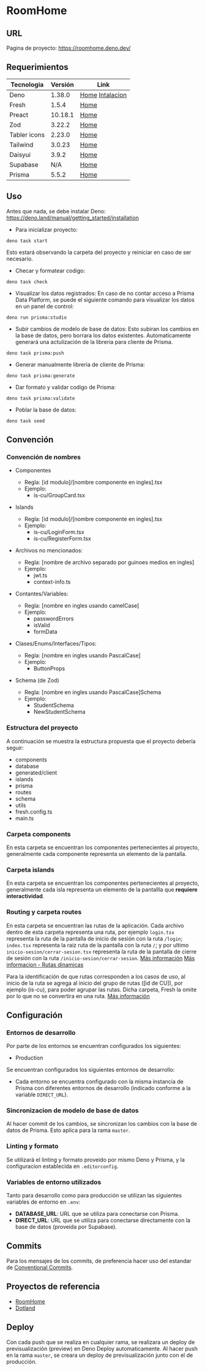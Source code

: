 # RoomHome

## URL

Pagina de proyecto: <https://roomhome.deno.dev/>

## Requerimientos

| Tecnologia   | Versión | Link                                                                                                      |
| ------------ | ------- | --------------------------------------------------------------------------------------------------------- |
| Deno         | 1.38.0  | [Home](https://deno.com/) [Intalacion](https://docs.deno.com/runtime/manual/getting_started/installation) |
| Fresh        | 1.5.4   | [Home](https://fresh.deno.dev/)                                                                           |
| Preact       | 10.18.1 | [Home](https://preactjs.com/)                                                                             |
| Zod          | 3.22.2  | [Home](https://zod.dev/)                                                                                  |
| Tabler icons | 2.23.0  | [Home](https://tabler-icons.io/)                                                                          |
| Tailwind     | 3.0.23  | [Home](https://tailwindcss.com/)                                                                          |
| Daisyui      | 3.9.2   | [Home](https://daisyui.com/)                                                                              |
| Supabase     | N/A     | [Home](https://supabase.com/)                                                                             |
| Prisma       | 5.5.2   | [Home](https://www.prisma.io/)                                                                            |

## Uso

Antes que nada, se debe instalar Deno:
<https://deno.land/manual/getting_started/installation>

- Para inicializar proyecto:

```shell
deno task start
```

Esto estará observando la carpeta del proyecto y reiniciar en caso de ser
necesario.

- Checar y formatear codigo:

```shell
deno task check
```

- Visualizar los datos registrados: En caso de no contar acceso a Prisma Data
  Platform, se puede el siguiente comando para visualizar los datos en un panel
  de control:

```shell
deno run prisma:studio
```

- Subir cambios de modelo de base de datos: Esto subiran los cambios en la base
  de datos, pero borrara los datos existentes. Automaticamente generará una
  actulización de la libreria para cliente de Prisma.

```shell
deno task prisma:push
```

- Generar manualmente libreria de cliente de Prisma:

```shell
deno task prisma:generate
```

- Dar formato y validar codigo de Prisma:

```shell
deno task prisma:validate
```

- Poblar la base de datos:

```shell
deno task seed
```

## Convención

### Convención de nombres

- Componentes
  - Regla: [id modulo]/[nombre componente en ingles].tsx
  - Ejemplo:
    - is-cu/GroupCard.tsx

- Islands
  - Regla: [id modulo]/[nombre componente en ingles].tsx
  - Ejemplo:
    - is-cu/LoginForm.tsx
    - is-cu/RegisterForm.tsx

- Archivos no mencionados:
  - Regla: [nombre de archivo separado por guinoes medios en ingles]
  - Ejemplo:
    - jwt.ts
    - context-info.ts

- Contantes/Variables:
  - Regla: [nombre en ingles usando camelCase]
  - Ejemplo:
    - passwordErrors
    - isValid
    - formData

- Clases/Enums/Interfaces/Tipos:
  - Regla: [nombre en ingles usando PascalCase]
  - Ejemplo:
    - ButtonProps

- Schema (de Zod)
  - Regla: [nombre en ingles usando PascalCase]Schema
  - Ejemplo:
    - StudentSchema
    - NewStudentSchema

### Estructura del proyecto

A continuación se muestra la estructura propuesta que el proyecto debería
seguir:

- components
- database
- generated/client
- islands
- prisma
- routes
- schema
- utils
- fresh.config.ts
- main.ts

### Carpeta components

En esta carpeta se encuentran los componentes pertenecientes al proyecto,
generalmente cada componente representa un elemento de la pantalla.

### Carpeta islands

En esta carpeta se encuentran los componentes pertenecientes al proyecto,
generalmente cada isla representa un elemento de la pantallla que **requiere
interactividad**.

### Routing y carpeta routes

En esta carpeta se encuentran las rutas de la aplicación. Cada archivo dentro de
esta carpeta representa una ruta, por ejemplo `login.tsx` representa la ruta de
la pantalla de inicio de sesión con la ruta `/login`; `index.tsx` representa la
raiz ruta de la pantalla con la ruta `/`; y por ultimo
`inicio-sesion/cerrar-sesion.tsx` representa la ruta de la pantalla de cierre de
sesión con la ruta `/inicio-sesion/cerrar-sesion`.
[Más información](https://fresh.deno.dev/docs/getting-started/create-a-route)
[Más informacion - Rutas dinamicas](https://fresh.deno.dev/docs/getting-started/dynamic-routes)

Para la identificación de que rutas corresponden a los casos de uso, al inicio
de la ruta se agrega al inicio del grupo de rutas ([id de CU]), por ejemplo
(is-cu), para poder agrupar las rutas. Dicha carpeta, Fresh la omite por lo que
no se convertira en una ruta. [Más información](https://deno.com/blog/fresh-1.4)

## Configuración

### Entornos de desarrollo

Por parte de los entornos se encuentran configurados los siguientes:

- Production

Se encuentran configurados los siguientes entornos de desarrollo:

- Cada entorno se encuentra configurado con la misma instancia de Prisma con
  diferentes entornos de desarrollo (indicado conforme a la variable
  `DIRECT_URL`).

### Sincronizacion de modelo de base de datos

Al hacer commit de los cambios, se sincronizan los cambios con la base de datos
de Prisma. Esto aplica para la rama `master`.

### Linting y formato

Se utilizará el linting y formato proveido por mismo Deno y Prisma, y la
configuracion establecida en `.editorconfig`.

### Variables de entorno utilizados

Tanto para desarrollo como para producción se utilizan las siguientes variables
de entorno en `.env`:

- **DATABASE_URL**: URL que se utiliza para conectarse con Prisma.
- **DIRECT_URL**: URL que se utiliza para conectarse directamente con la base de
  datos (proveida por Supabase).

## Commits

Para los mensajes de los commits, de preferencia hacer uso del estandar de
[Conventional Commits](https://www.conventionalcommits.org/en/v1.0.0/).

## Proyectos de referencia

- [RoomHome](https://github.com/EGAMAGZ/RoomHome)
- [Dotland](https://github.com/denoland/dotland)

## Deploy

Con cada push que se realiza en cualquier rama, se realizara un deploy de
previsualización (preview) en Deno Deploy automaticamente. Al hacer push en la
rama `master`, se creara un deploy de previsualización junto con el de
producción.
